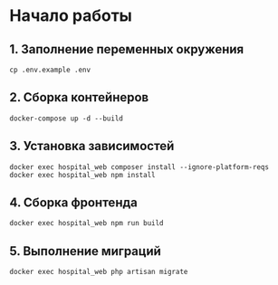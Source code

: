 # Начало работы

## 1. Заполнение переменных окружения
```
cp .env.example .env
```
## 2. Сборка контейнеров
```
docker-compose up -d --build
```
## 3. Установка зависимостей
```
docker exec hospital_web composer install --ignore-platform-reqs
docker exec hospital_web npm install
```
## 4. Сборка фронтенда
```
docker exec hospital_web npm run build
```
## 5. Выполнение миграций
```
docker exec hospital_web php artisan migrate
```
